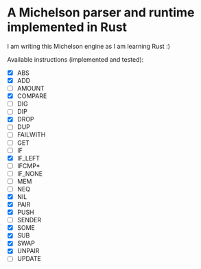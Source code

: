 # A Michelson parser and runtime implemented in Rust

I am writing this Michelson engine as I am learning Rust :)

Available instructions (implemented and tested):

- [x] ABS
- [x] ADD
- [ ] AMOUNT
- [x] COMPARE
- [ ] DIG
- [ ] DIP
- [x] DROP
- [ ] DUP
- [ ] FAILWITH
- [ ] GET
- [ ] IF
- [x] IF_LEFT
- [ ] IFCMP\*
- [ ] IF_NONE
- [ ] MEM
- [ ] NEQ
- [x] NIL
- [x] PAIR
- [x] PUSH
- [ ] SENDER
- [x] SOME
- [x] SUB
- [x] SWAP
- [x] UNPAIR
- [ ] UPDATE
